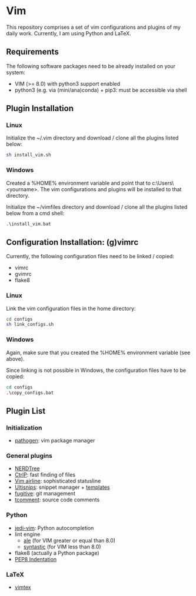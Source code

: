 # Vim

This repository comprises a set of vim configurations and plugins of my daily
work. Currently, I am using Python and LaTeX.

## Requirements

The following software packages need to be already installed on your system:

* VIM (>= 8.0) with python3 support enabled
* python3 (e.g. via (mini/ana)conda) + pip3: must be accessible via shell

## Plugin Installation

### Linux

Initialize the ~/.vim directory and download / clone all the plugins listed below:
```bash
sh install_vim.sh
```

### Windows

Created a %HOME% environment variable and point that to c:&#92;Users&#92;\<yourname\>.
The vim configurations and plugins will be installed to that directory.

Initialize the ~/vimfiles directory and download / clone all the plugins listed
below from a cmd shell:
```cmd
.\install_vim.bat
```

## Configuration Installation: (g)vimrc

Currently, the following configuration files need to be linked / copied:
- vimrc
- gvimrc
- flake8

### Linux

Link the vim configuration files in the home directory:
```bash
cd configs
sh link_configs.sh
```

### Windows

Again, make sure that you created the %HOME% environment variable (see above).

Since linking is not possible in Windows, the configuration files have to be
copied:
```cmd
cd configs
.\copy_configs.bat
```

## Plugin List

### Initialization

* [pathogen](https://tpo.pe/pathogen.vim): vim package manager

### General plugins

* [NERDTree](https://github.com/scrooloose/nerdtree.git)
* [CtrlP](https://github.com/kien/ctrlp.vim.git): fast finding of files
* [Vim airline](https://github.com/vim-airline/vim-airline): sophisticated statusline
* [Ultisnips](https://github.com/SirVer/ultisnips.git): snippet manager + [templates](https://github.com/honza/vim-snippets.git)
* [fugitive](https://github.com/tpope/vim-fugitive.git): git management
* [tcomment](https://github.com/tomtom/tcomment_vim): source code comments

### Python

* [jedi-vim](https://github.com/davidhalter/jedi-vim.git): Python autocompletion
* lint engine
  * [ale](https://github.com/w0rp/ale.git) (for VIM greater or equal than 8.0)
  * [syntastic](https://github.com/vim-syntastic/syntastic) (for VIM less than 8.0)
* flake8 (actually a Python package)
* [PEP8 Indentation](https://github.com/Vimjas/vim-python-pep8-indent.git)

### LaTeX

* [vimtex](https://github.com/lervag/vimtex.git)
